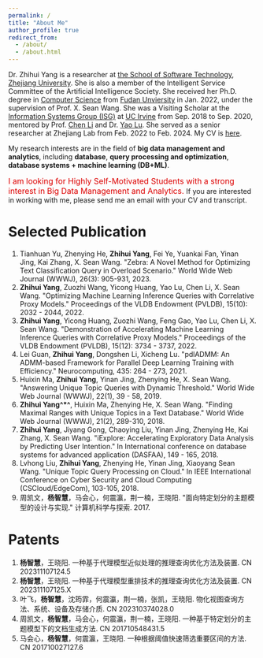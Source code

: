 ```yaml
---
permalink: /
title: "About Me"
author_profile: true
redirect_from: 
  - /about/
  - /about.html
---
```


<!-- 
This is the front page of a website that is powered by the [academicpages template](https://github.com/academicpages/academicpages.github.io) and hosted on GitHub pages. [GitHub pages](https://pages.github.com) is a free service in which websites are built and hosted from code and data stored in a GitHub repository, automatically updating when a new commit is made to the respository. This template was forked from the [Minimal Mistakes Jekyll Theme](https://mmistakes.github.io/minimal-mistakes/) created by Michael Rose, and then extended to support the kinds of content that academics have: publications, talks, teaching, a portfolio, blog posts, and a dynamically-generated CV. You can fork [this repository](https://github.com/academicpages/academicpages.github.io) right now, modify the configuration and markdown files, add your own PDFs and other content, and have your own site for free, with no ads! An older version of this template powers my own personal website at [stuartgeiger.com](http://stuartgeiger.com), which uses [this Github repository](https://github.com/staeiou/staeiou.github.io).
-->
Dr. Zhihui Yang is a researcher at [the School of Software Technology](http://www.cst.zju.edu.cn/), [Zhejiang University](https://www.zju.edu.cn/). 
She is also a member of the Intelligent Service Committee of the Artificial Intelligence Society.
She received her Ph.D. degree in [Computer Science](https://daslab.fudan.edu.cn/) from [Fudan Unviersity](https://www.fudan.edu.cn/) in Jan. 2022, under the supervision of Prof. X. Sean Wang. 
She was a Visiting Scholar at the [Information Systems Group (ISG)](https://isg.ics.uci.edu/) at [UC Irvine](https://uci.edu/) from Sep. 2018 to Sep. 2020, mentored by Prof. [Chen Li](https://chenli.ics.uci.edu/) and Dr. [Yao Lu](https://yao.lu/).
She served as a senior researcher at Zhejiang Lab from Feb. 2022 to Feb. 2024.
My CV is [here](https://zhyangcs.github.io/zhihui/files/resume-zh.pdf).

My research interests are in the field of **big data management and analytics**, including **database**, **query processing and optimization**, **database systems + machine learning (DB+ML)**.

<font color="#dd0000" size="3">
I am looking for Highly Self-Motivated Students with a strong interest in Big Data Management and Analytics. 
</font>
If you are interested in working with me, please send me an email with your CV and transcript.



Selected Publication
======
1. Tianhuan Yu, Zhenying He, **Zhihui Yang**, Fei Ye, Yuankai Fan, Yinan Jing, Kai Zhang, X. Sean Wang. "Zebra: A Novel Method for Optimizing Text Classification Query in Overload Scenario." World Wide Web Journal (WWWJ), 26(3): 905-931, 2023.
2. **Zhihui Yang**, Zuozhi Wang, Yicong Huang, Yao Lu, Chen Li, X. Sean Wang. "Optimizing Machine Learning Inference Queries with Correlative Proxy Models." Proceedings of the VLDB Endowment (PVLDB), 15(10): 2032 - 2044, 2022.
3. **Zhihui Yang**, Yicong Huang, Zuozhi Wang, Feng Gao, Yao Lu, Chen Li, X. Sean Wang. "Demonstration of Accelerating Machine Learning Inference Queries with Correlative Proxy Models." Proceedings of the VLDB Endowment (PVLDB), 15(12): 3734 - 3737, 2022.
4. Lei Guan, **Zhihui Yang**, Dongshen Li, Xicheng Lu. "pdlADMM: An ADMM-based Framework for Parallel Deep Learning Training with Efficiency." Neurocomputing, 435: 264 - 273, 2021.
5. Huixin Ma, **Zhihui Yang**, Yinan Jing, Zhenying He, X. Sean Wang. "Answering Unique Topic Queries with Dynamic Threshold." World Wide Web Journal (WWWJ), 22(1), 39 - 58, 2019.
6. **Zhihui Yang^\*^**, Huixin Ma, Zhenying He, X. Sean Wang. "Finding Maximal Ranges with Unique Topics in a Text Database." World Wide Web Journal (WWWJ), 21(2), 289-310, 2018.
7. **Zhihui Yang**, Jiyang Gong, Chaoying Liu, Yinan Jing, Zhenying He, Kai Zhang, X. Sean Wang. "iExplore: Accelerating Exploratory Data Analysis by Predicting User Intention." In International conference on database systems for advanced application (DASFAA), 149 - 165, 2018.
8. Lvhong Liu, **Zhihui Yang**, Zhenying He, Yinan Jing, Xiaoyang Sean Wang. "Unique Topic Query Processing on Cloud." In IEEE International Conference on Cyber Security and Cloud Computing (CSCloud/EdgeCom), 103-105, 2018.
9. 周凯文，**杨智慧**，马会心，何震瀛，荆一楠，王晓阳. "面向特定划分的主题模型的设计与实现." 计算机科学与探索. 2017.

Patents
======
1. **杨智慧**，王晓阳. 一种基于代理模型近似处理的推理查询优化方法及装置. CN 202311107124.5
2. **杨智慧**，王晓阳. 一种基于代理模型重排技术的推理查询优化方法及装置. CN 202311107125.X
3. 叶飞，**杨智慧**，沈筠霏，何震瀛，荆一楠，张凯，王晓阳. 物化视图查询方法、系统、设备及存储介质. CN 202310374028.0
4. 周凯文，**杨智慧**，马会心，何震瀛，荆一楠，王晓阳. 一种基于特定划分的主题模型下的文档生成方法. CN 201710548431.5
5. 马会心，**杨智慧**，何震瀛，王晓阳. 一种根据阈值快速筛选重要区间的方法. CN 201710027127.6

<!--
A data-driven personal website
======
Like many other Jekyll-based GitHub Pages templates, academicpages makes you separate the website's content from its form. The content & metadata of your website are in structured markdown files, while various other files constitute the theme, specifying how to transform that content & metadata into HTML pages. You keep these various markdown (.md), YAML (.yml), HTML, and CSS files in a public GitHub repository. Each time you commit and push an update to the repository, the [GitHub pages](https://pages.github.com/) service creates static HTML pages based on these files, which are hosted on GitHub's servers free of charge.

Many of the features of dynamic content management systems (like Wordpress) can be achieved in this fashion, using a fraction of the computational resources and with far less vulnerability to hacking and DDoSing. You can also modify the theme to your heart's content without touching the content of your site. If you get to a point where you've broken something in Jekyll/HTML/CSS beyond repair, your markdown files describing your talks, publications, etc. are safe. You can rollback the changes or even delete the repository and start over -- just be sure to save the markdown files! Finally, you can also write scripts that process the structured data on the site, such as [this one](https://github.com/academicpages/academicpages.github.io/blob/master/talkmap.ipynb) that analyzes metadata in pages about talks to display [a map of every location you've given a talk](https://academicpages.github.io/talkmap.html).

Getting started
======
1. Register a GitHub account if you don't have one and confirm your e-mail (required!)
1. Fork [this repository](https://github.com/academicpages/academicpages.github.io) by clicking the "fork" button in the top right. 
1. Go to the repository's settings (rightmost item in the tabs that start with "Code", should be below "Unwatch"). Rename the repository "[your GitHub username].github.io", which will also be your website's URL.
1. Set site-wide configuration and create content & metadata (see below -- also see [this set of diffs](http://archive.is/3TPas) showing what files were changed to set up [an example site](https://getorg-testacct.github.io) for a user with the username "getorg-testacct")
1. Upload any files (like PDFs, .zip files, etc.) to the files/ directory. They will appear at https://[your GitHub username].github.io/files/example.pdf.  
1. Check status by going to the repository settings, in the "GitHub pages" section

Site-wide configuration
------
The main configuration file for the site is in the base directory in [_config.yml](https://github.com/academicpages/academicpages.github.io/blob/master/_config.yml), which defines the content in the sidebars and other site-wide features. You will need to replace the default variables with ones about yourself and your site's github repository. The configuration file for the top menu is in [_data/navigation.yml](https://github.com/academicpages/academicpages.github.io/blob/master/_data/navigation.yml). For example, if you don't have a portfolio or blog posts, you can remove those items from that navigation.yml file to remove them from the header. 

Create content & metadata
------
For site content, there is one markdown file for each type of content, which are stored in directories like _publications, _talks, _posts, _teaching, or _pages. For example, each talk is a markdown file in the [_talks directory](https://github.com/academicpages/academicpages.github.io/tree/master/_talks). At the top of each markdown file is structured data in YAML about the talk, which the theme will parse to do lots of cool stuff. The same structured data about a talk is used to generate the list of talks on the [Talks page](https://academicpages.github.io/talks), each [individual page](https://academicpages.github.io/talks/2012-03-01-talk-1) for specific talks, the talks section for the [CV page](https://academicpages.github.io/cv), and the [map of places you've given a talk](https://academicpages.github.io/talkmap.html) (if you run this [python file](https://github.com/academicpages/academicpages.github.io/blob/master/talkmap.py) or [Jupyter notebook](https://github.com/academicpages/academicpages.github.io/blob/master/talkmap.ipynb), which creates the HTML for the map based on the contents of the _talks directory).

**Markdown generator**

I have also created [a set of Jupyter notebooks](https://github.com/academicpages/academicpages.github.io/tree/master/markdown_generator
) that converts a CSV containing structured data about talks or presentations into individual markdown files that will be properly formatted for the academicpages template. The sample CSVs in that directory are the ones I used to create my own personal website at stuartgeiger.com. My usual workflow is that I keep a spreadsheet of my publications and talks, then run the code in these notebooks to generate the markdown files, then commit and push them to the GitHub repository.

How to edit your site's GitHub repository
------
Many people use a git client to create files on their local computer and then push them to GitHub's servers. If you are not familiar with git, you can directly edit these configuration and markdown files directly in the github.com interface. Navigate to a file (like [this one](https://github.com/academicpages/academicpages.github.io/blob/master/_talks/2012-03-01-talk-1.md) and click the pencil icon in the top right of the content preview (to the right of the "Raw | Blame | History" buttons). You can delete a file by clicking the trashcan icon to the right of the pencil icon. You can also create new files or upload files by navigating to a directory and clicking the "Create new file" or "Upload files" buttons. 

Example: editing a markdown file for a talk
![Editing a markdown file for a talk](/images/editing-talk.png)

For more info
------
More info about configuring academicpages can be found in [the guide](https://academicpages.github.io/markdown/). The [guides for the Minimal Mistakes theme](https://mmistakes.github.io/minimal-mistakes/docs/configuration/) (which this theme was forked from) might also be helpful.
-->